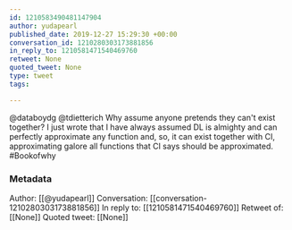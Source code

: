 ```yaml
---
id: 1210583490481147904
author: yudapearl
published_date: 2019-12-27 15:29:30 +00:00
conversation_id: 1210280303173881856
in_reply_to: 1210581471540469760
retweet: None
quoted_tweet: None
type: tweet
tags:

---
```


@databoydg @tdietterich Why assume anyone pretends they can't exist together? I just wrote that I have always assumed DL is almighty and can perfectly approximate any function and, so, it can exist together with CI, approximating galore all functions that CI says should  be approximated. #Bookofwhy

### Metadata

Author: [[@yudapearl]]
Conversation: [[conversation-1210280303173881856]]
In reply to: [[1210581471540469760]]
Retweet of: [[None]]
Quoted tweet: [[None]]

